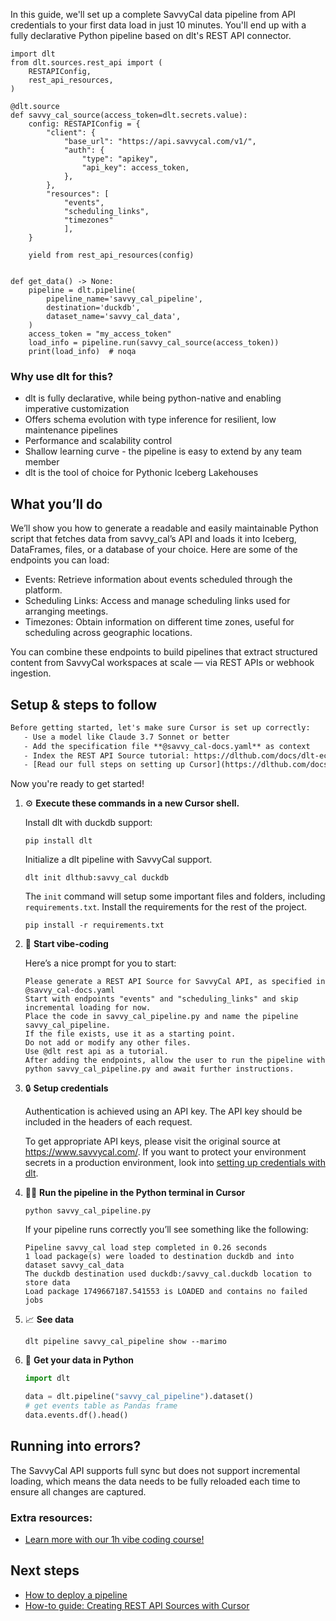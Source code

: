 In this guide, we'll set up a complete SavvyCal data pipeline from API credentials to your first data load in just 10 minutes. You'll end up with a fully declarative Python pipeline based on dlt's REST API connector.

```python-outcome
import dlt
from dlt.sources.rest_api import (
    RESTAPIConfig,
    rest_api_resources,
)

@dlt.source
def savvy_cal_source(access_token=dlt.secrets.value):
    config: RESTAPIConfig = {
        "client": {
            "base_url": "https://api.savvycal.com/v1/",
            "auth": {
                "type": "apikey",
                "api_key": access_token,
            },
        },
        "resources": [
            "events",
            "scheduling_links",
            "timezones"
            ],
    }

    yield from rest_api_resources(config)


def get_data() -> None:
    pipeline = dlt.pipeline(
        pipeline_name='savvy_cal_pipeline',
        destination='duckdb',
        dataset_name='savvy_cal_data', 
    )
    access_token = "my_access_token"
    load_info = pipeline.run(savvy_cal_source(access_token))
    print(load_info)  # noqa
```

### Why use dlt for this?

- dlt is fully declarative, while being python-native and enabling imperative customization
- Offers schema evolution with type inference for resilient, low maintenance pipelines
- Performance and scalability control
- Shallow learning curve - the pipeline is easy to extend by any team member
- dlt is the tool of choice for Pythonic Iceberg Lakehouses

## What you’ll do

We’ll show you how to generate a readable and easily maintainable Python script that fetches data from savvy_cal’s API and loads it into Iceberg, DataFrames, files, or a database of your choice. Here are some of the endpoints you can load:

- Events: Retrieve information about events scheduled through the platform.
- Scheduling Links: Access and manage scheduling links used for arranging meetings.
- Timezones: Obtain information on different time zones, useful for scheduling across geographic locations.

You can combine these endpoints to build pipelines that extract structured content from SavvyCal workspaces at scale — via REST APIs or webhook ingestion.

## Setup & steps to follow

```default
Before getting started, let's make sure Cursor is set up correctly:
   - Use a model like Claude 3.7 Sonnet or better
   - Add the specification file **@savvy_cal-docs.yaml** as context
   - Index the REST API Source tutorial: https://dlthub.com/docs/dlt-ecosystem/verified-sources/rest_api/ and add it to context as **@dlt rest api**
   - [Read our full steps on setting up Cursor](https://dlthub.com/docs/dlt-ecosystem/llm-tooling/cursor-restapi#23-configuring-cursor-with-documentation)
```

Now you're ready to get started! 

1. ⚙️ **Execute these commands in a new Cursor shell.**
    
    Install dlt with duckdb support:
    ```shell
    pip install dlt
    ```

    Initialize a dlt pipeline with SavvyCal support.
    ```shell
    dlt init dlthub:savvy_cal duckdb
    ```

    The `init` command will setup some important files and folders, including `requirements.txt`. Install the requirements for the rest of the project.
    ```shell
    pip install -r requirements.txt
    ```
    
2. 🤠 **Start vibe-coding**
    
    Here’s a nice prompt for you to start: 
    
    ```prompt
    Please generate a REST API Source for SavvyCal API, as specified in @savvy_cal-docs.yaml 
    Start with endpoints "events" and "scheduling_links" and skip incremental loading for now. 
    Place the code in savvy_cal_pipeline.py and name the pipeline savvy_cal_pipeline. 
    If the file exists, use it as a starting point. 
    Do not add or modify any other files. 
    Use @dlt rest api as a tutorial. 
    After adding the endpoints, allow the user to run the pipeline with python savvy_cal_pipeline.py and await further instructions.
    ```

    
3. 🔒 **Setup credentials** 
    
    Authentication is achieved using an API key. The API key should be included in the headers of each request.
    
    To get appropriate API keys, please visit the original source at https://www.savvycal.com/.
    If you want to protect your environment secrets in a production environment, look into [setting up credentials with dlt](https://dlthub.com/docs/walkthroughs/add_credentials).
    
4. 🏃‍♀️ **Run the pipeline in the Python terminal in Cursor**
    
    ```shell
    python savvy_cal_pipeline.py
    ```
    
    If your pipeline runs correctly you’ll see something like the following:
    
    ```shell
    Pipeline savvy_cal load step completed in 0.26 seconds
    1 load package(s) were loaded to destination duckdb and into dataset savvy_cal_data
    The duckdb destination used duckdb:/savvy_cal.duckdb location to store data
    Load package 1749667187.541553 is LOADED and contains no failed jobs
    ```
    
5. 📈 **See data**
    
    ```shell
    dlt pipeline savvy_cal_pipeline show --marimo
    ```
    
6. 🐍 **Get your data in Python**
    
    ```python
    import dlt

   data = dlt.pipeline("savvy_cal_pipeline").dataset()
   # get events table as Pandas frame
   data.events.df().head()
    ```

## Running into errors?

The SavvyCal API supports full sync but does not support incremental loading, which means the data needs to be fully reloaded each time to ensure all changes are captured.

### Extra resources:

- [Learn more with our 1h vibe coding course!](https://www.youtube.com/watch?v=GGid70rnJuM)

## Next steps

- [How to deploy a pipeline](https://dlthub.com/docs/walkthroughs/deploy-a-pipeline)
- [How-to guide: Creating REST API Sources with Cursor](https://dlthub.com/docs/dlt-ecosystem/llm-tooling/cursor-restapi)